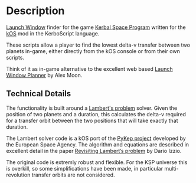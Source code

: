 # Description

[Launch Window](https://en.wikipedia.org/wiki/Launch_window) finder for the game [Kerbal Space Program](https://www.kerbalspaceprogram.com/) written for the [kOS](https://ksp-kos.github.io/KOS/) mod in the KerboScript language.

These scripts allow a player to find the lowest delta-v transfer between two planets in-game, either directly from the kOS console or from their own scripts.

Think of it as in-game alternative to the excellent web based [Launch Window Planner](https://alexmoon.github.io/ksp/) by Alex Moon.


## Technical Details

The functionality is built around a [Lambert's problem](https://en.wikipedia.org/wiki/Lambert%27s_problem) solver. Given the position of two planets and a duration, this calculates the delta-v required for a transfer orbit between the two positions that will take exactly that duration.

The Lambert solver code is a kOS port of the [PyKep project](https://github.com/esa/pykep) developed by the European Space Agency. The algorithm and equations are described in excellent detail in the paper [Revisiting Lambert’s problem](https://www.esa.int/gsp/ACT/doc/MAD/pub/ACT-RPR-MAD-2014-RevisitingLambertProblem.pdf) by Dario Izzio.

The original code is extremly robust and flexible. For the KSP universe this is overkill, so some simplifications have been made, in particular multi-revolution transfer orbits are not considered.